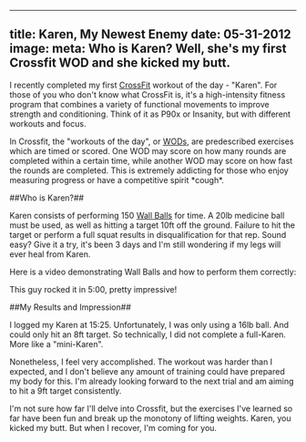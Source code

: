 ----
title: Karen, My Newest Enemy
date: 05-31-2012
image:
meta: Who is Karen? Well, she's my first Crossfit WOD and she kicked my butt.
----

I recently completed my first [CrossFit][1] workout of the day - "Karen". For those of you who don't know what CrossFit is, it's a high-intensity fitness program that combines a variety of functional movements to improve strength and conditioning. Think of it as P90x or Insanity, but with different workouts and focus.

In Crossfit, the "workouts of the day", or [WODs][2], are predescribed exercises which are timed or scored. One WOD may score on how many rounds are completed within a certain time, while another WOD may score on how fast the rounds are completed. This is extremely addicting for those who enjoy measuring progress or have a competitive spirit \*cough\*.

##Who is Karen?##

Karen consists of performing 150 [Wall Balls][3] for time. A 20lb medicine ball must be used, as well as hitting a target 10ft off the ground. Failure to hit the target or perform a full squat results in disqualification for that rep. Sound easy? Give it a try, it's been 3 days and I'm still wondering if my legs will ever heal from Karen.

Here is a video demonstrating Wall Balls and how to perform them correctly:

<amp-youtube
   data-videoid="TC2FmcPH64o"
   layout="responsive"
   width="480" height="370"></amp-youtube>
<div class="separator">This guy rocked it in 5:00, pretty impressive!</div>

##My Results and Impression##

I logged my Karen at 15:25. Unfortunately, I was only using a 16lb ball. And could only hit an 8ft target. So technically, I did not complete a full-Karen. More like a "mini-Karen".

Nonetheless, I feel very accomplished. The workout was harder than I expected, and I don't believe any amount of training could have prepared my body for this. I'm already looking forward to the next trial and am aiming to hit a 9ft target consistently.

I'm not sure how far I'll delve into Crossfit, but the exercises I've learned so far have been fun and break up the monotony of lifting weights. Karen, you kicked my butt. But when I recover, I'm coming for you.

[1]: http://www.crossfit.com/
[2]: http://www.crossfit.com/cf-info/faq.html#General0
[3]: http://www.projectswole.com/conditioning/how-to-do-wall-balls/

